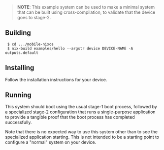 > **NOTE**: This example system can be used to make a minimal system that can
> be built using cross-compilation, to validate that the device goes to stage-2.

## Building

```
 $ cd .../mobile-nixos
 $ nix-build examples/hello --argstr device DEVICE-NAME -A outputs.default
```

## Installing

Follow the installation instructions for your device.

## Running

This system should boot using the usual stage-1 boot process, followed by a
specialized stage-2 configuration that runs a single-purpose application to
provide a tangible proof that the boot process has completed successfully.

Note that there is no expected way to use this system other than to see the
specialized application starting. This is not intended to be a starting point
to configure a "normal" system on your device.
